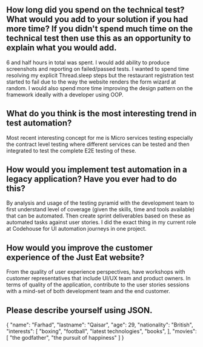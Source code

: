 ## How long did you spend on the technical test? What would you add to your solution if you had more time? If you didn't spend much time on the technical test then use this as an opportunity to explain what you would add.

6 and half hours in total was spent. I would add ability to produce screenshots and reporting on failed/passed tests. I wanted to spend time resolving my explicit Thread.sleep steps but the restaurant registration test started to fail due to the way the website renders the form wizard at random. I would also spend more time improving the design pattern on the framework ideally with a developer using OOP.

## What do you think is the most interesting trend in test automation?

Most recent interesting concept for me is Micro services testing especially the contract level testing where different services can be tested and then integrated to test the complete E2E testing of these.

## How would you implement test automation in a legacy application? Have you ever had to do this?

By analysis and usage of the testing pyramid with the development team to first understand level of coverage (given the skills, time and tools available) that can be automated. Then create sprint deliverables based on these as automated tasks against user stories. I did the exact thing in my current role at Codehouse for UI automation journeys in one project.

## How would you improve the customer experience of the Just Eat website?

From the quality of user experience perspectives, have workshops with customer representatives that include UI/UX team and product owners. In terms of quality of the application, contribute to the user stories sessions with a mind-set of both development team and the end customer.

## Please describe yourself using JSON.

{
"name": "Farhad",
"lastname": "Qaisar",
"age": 29,
"nationality": "British",
"interests": [
"boxing",
"football",
"latest technologies",
"books",
],
"movies": [
"the godfather",
"the pursuit of happiness"
]
}
